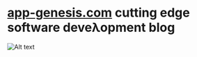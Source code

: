 [app-genesis.com](http://app-genesis.com/)
cutting edge software deveλopment blog
====
![Alt text](http://app-genesis.com/wp-content/uploads/2013/11/pebble.jpg "app-genesis")

